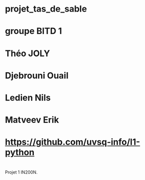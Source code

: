 # projet_tas_de_sable
# ########################################
# groupe BITD 1
# Théo JOLY
# Djebrouni Ouail
# Ledien Nils
# Matveev Erik
# https://github.com/uvsq-info/l1-python
# ########################################

Projet 1 IN200N.
